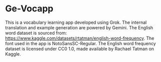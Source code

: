 # Ge-Vocapp
This is a vocabulary learning app developed using Grok. The internal translation and example generation are powered by Gemini. The English word dataset is sourced from: https://www.kaggle.com/datasets/rtatman/english-word-frequency. The font used in the app is NotoSansSC-Regular.
The English word frequency dataset is licensed under CC0 1.0, made available by Rachael Tatman on Kaggle.

